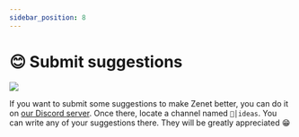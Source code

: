 ```yaml
---
sidebar_position: 8
---
```

# 😊 Submit suggestions

![](https://img.shields.io/discord/561956066900836375?label=Zenet%20Discord&style=for-the-badge)

If you want to submit some suggestions to make Zenet better, you can do it on [our Discord server](https://zenet.host/discord).
Once there, locate a channel named `💭│ideas`.
You can write any of your suggestions there. They will be greatly appreciated 😁
